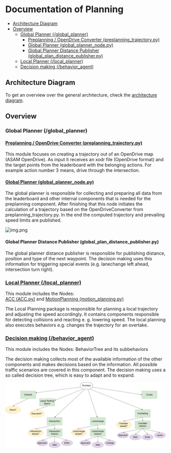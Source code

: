 # Documentation of Planning

- [Architecture Diagram](#architecture-diagram)
- [Overview](#overview)
  - [Global Planner (/global\_planner)](#global-planner-global_planner)
    - [Preplanning / OpenDrive Converter (preplanning\_trajectory.py)](#preplanning--opendrive-converter-preplanning_trajectorypy)
    - [Global Planner (global\_planner\_node.py)](#global-planner-global_planner_nodepy)
    - [Global Planner Distance Publisher (global\_plan\_distance\_publisher.py)](#global-planner-distance-publisher-global_plan_distance_publisherpy)
  - [Local Planner (/local\_planner)](#local-planner-local_planner)
  - [Decision making (/behavior\_agent)](#decision-making-behavior_agent)

## Architecture Diagram

To get an overview over the general architecture, check the [architecture diagram](link).

## Overview

### Global Planner (/global_planner)

#### [Preplanning / OpenDrive Converter (preplanning_trajectory.py)](./Preplanning.md)

This module focuses on creating a trajectory out of
an OpenDrive map (ASAM OpenDrive). As input it receives an xodr file (OpenDrive format) and the target points
from the leaderboard with the belonging actions. For example action number 3 means, drive through the intersection.

#### [Global Planner (global_planner_node.py)](./Global_Planner.md)

The global planner is responsible for collecting and preparing all data from the leaderboard and other internal
components that is needed for the preplanning component.
After finishing that this node initiates the calculation of a trajectory based on the OpenDriveConverter
from preplanning_trajectory.py. In the end the computed trajectory and prevailing speed limits are published.

![img.png](../assets/Global_Plan.png)

#### Global Planner Distance Publisher (global_plan_distance_publisher.py)

The global planner distance publisher is responsible for publishing distance, position and type of the next waypoint.
The decision making uses this information for triggering special events (e.g. lanechange left ahead, intersection turn right).

### [Local Planner (/local_planner)](./Local_Planning.md)

This module includes the Nodes: \
[ACC (ACC.py)](./ACC.md) and [MotionPlanning (motion_planning.py)](./motion_planning.md)

The Local Planning package is responsible for planning a local trajectory and adjusting the speed accordingly. It contains components responsible for detecting collisions and reacting e. g. lowering speed.
The local planning also executes behaviors e.g. changes the trajectory for an overtake.

### [Decision making (/behavior_agent)](./Behavior_tree.md)

This module includes the Nodes: BehaviorTree and its subbehaviors

The decision making collects most of the available information of the other components and makes decisions based on
the information. All possible traffic scenarios are covered in this component. The decision making uses a so called
decision tree, which is easy to adapt and to expand.

![Simple Tree](../assets/planning/behaviour_tree.PNG)
